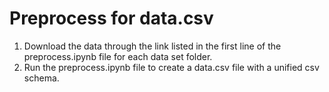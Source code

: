 # Preprocess for data.csv

1. Download the data through the link listed in the first line of the preprocess.ipynb file for each data set folder.
2. Run the preprocess.ipynb file to create a data.csv file with a unified csv schema.